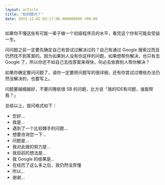 ```yaml
---
layout: article
title: "如何提问？"
date: 2015-12-02 03:17:00.000000000 +09:00
---
```


如果你不懂这些有可能一辈子做一个初级程序员的水平，看完这个你有可能会受益一生。

问问题之前一定要先确定自己有尝试过解决过的？自己有通过 Google 搜索过而且仍然找不到答案的。因为如果别人没有你这样的问题，如果想帮你解决，也只有去 Google 了，所以你还不如自己去找答案来得快，何必去依靠别人帮你解决？

如果你确定要问问题了，请你一定要把问题写的很详细，还有你尝试过哪些办法仍然没解决的，也要写上。

问题要越细越好，不要问哪些很 SB 的问题，比方说「我的IDE有问题，谁能帮我？」

总结以上，提问格式如下：

* 您好...
* 我是...
* 遇到了一个比较棘手的问题...
* 想要咨询您一下...
* 问题是...
* 我对此做的努力是...
* 我目前的想法是...
* 我 Google 的结果是...
* 在经历了这么多之后，我仍然没弄懂
* 所以...
* 谢谢...
